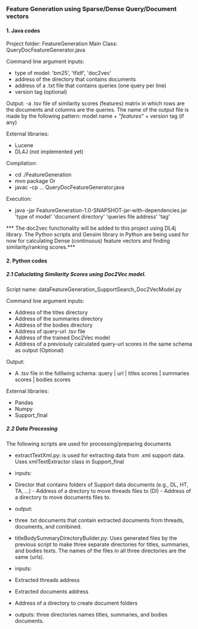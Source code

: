 

### Feature Generation using Sparse/Dense Query/Document vectors

#### 1. Java codes

Project folder: FeatureGeneration
Main Class: QueryDocFeatureGenerator.java

Command line argument inputs:
 - type of model: 'bm25', 'tfidf', 'doc2vec'
 - address of the directory that contains documents
 - address of a .txt file that contains queries (one query per line)
 - version tag (optional)    

Output:
 -a .tsv file of similarity scores (features) matrix in which rows are 
 the documents and columns are the queries. The name of the output file
 is made by the following pattern: model name + "_features_" +
 version tag (if any) 

External libraries:
 - Lucene
 - DL4J (not implemented yet)


Compilation:
 - cd ./FeatureGeneration
 - mvn package 
Or 
 - javac -cp ... QueryDocFeatureGenerator.java

Execution:
 - java -jar FeatureGeneration-1.0-SNAPSHOT-jar-with-dependencies.jar 'type of model' 'document directory' 'queries file address' 'tag'


*** The doc2vec functionality will be added to this project using DL4j library. The Python scripts and Gensim library in Python are being used for now for calculating Dense (continuous) feature vectors and finding similarity/ranking scores.***

#### 2. Python codes

##### 2.1 Caluclating Similarity Scores using Doc2Vec model.

Script name: dataFeatureGeneration_SupportSearch_Doc2VecModel.py

Command line argument inputs:
 - Address of the titles directory
 - Address of the summaries directory
 - Address of the bodies directory
 - Address of query-url .tsv file
 - Address of the trained Doc2Vec model
 - Address of a previosuly calculated query-url scores in the same schema as output (Optional)

Output:
 - A .tsv file in the folllwing schema:
    query | url | titles scores | summaries scores | bodies scores


External libraries:
- Pandas
- Numpy
- Support_final


##### 2.2 Data Processing

The following scripts are used for processing/preparing documents
    
 - extractTextXml.py: is used for extracting data from .xml support data. Uses xmlTextExtractor class in Support_final 

  - inputs:
   - Director that contains folders of Support data documents (e.g., DL, HT, TA, ...)
    - Address of a drectory to move threads files to (DI)
    - Address of a directory to move documents files to.
    
  - output:
   - three .txt documents that contain extracted documents from threads, documents, and combined.


 - titleBodySummaryDirectoryBuilder.py: Uses generated files by the previous script to make three separate directories for titles, summaries, and bodies texts. The names of the files in all three directories are the same (urls).

  - inputs:
   - Extracted threads address
   - Extracted documents address
   - Address of a directory to create document folders
  
  - outputs: three directories names titles, summaries, and bodies documents.



  






